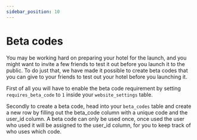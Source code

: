 ```yaml
---
sidebar_position: 10
---
```


# Beta codes
You may be working hard on preparing your hotel for the launch, and you might want to invite a few friends to test it out before you launch it to the public. To do just that, we have made it possible to create beta codes that you can give to your friends to test out your hotel before you launching it.

First of all you will have to enable the beta code requirement by setting ``requires_beta_code`` to ``1`` inside your ``website_settings`` table.

Secondly to create a beta code, head into your ``beta_codes`` table and create a new row by filling out the beta_code column with a unique code and the user_id column. A beta code can only be used once, once used the user who used it will be assigned to the user_id column, for you to keep track of who uses which code.